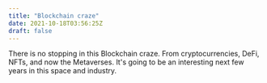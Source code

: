 ```yaml
---
title: "Blockchain craze"
date: 2021-10-18T03:56:25Z
draft: false
---
```


There is no stopping in this Blockchain craze. From cryptocurrencies, DeFi, NFTs, and now the Metaverses. It's going to be an interesting next few years in this space and industry.